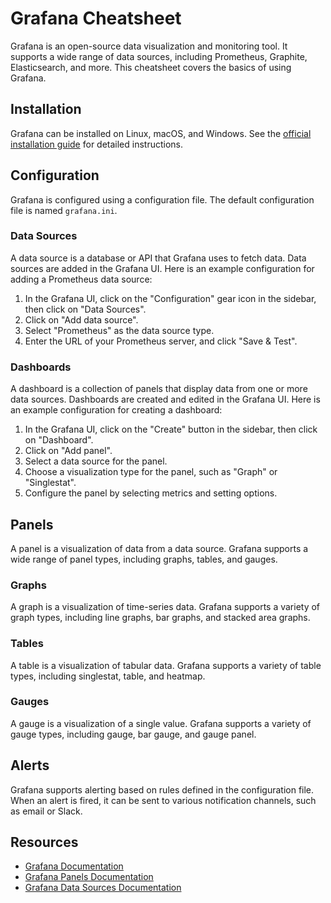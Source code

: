 # Grafana Cheatsheet

Grafana is an open-source data visualization and monitoring tool. It supports a wide range of data sources, including Prometheus, Graphite, Elasticsearch, and more. This cheatsheet covers the basics of using Grafana.

## Installation

Grafana can be installed on Linux, macOS, and Windows. See the [official installation guide](https://grafana.com/docs/grafana/latest/installation/) for detailed instructions.

## Configuration

Grafana is configured using a configuration file. The default configuration file is named `grafana.ini`.

### Data Sources

A data source is a database or API that Grafana uses to fetch data. Data sources are added in the Grafana UI. Here is an example configuration for adding a Prometheus data source:

1. In the Grafana UI, click on the "Configuration" gear icon in the sidebar, then click on "Data Sources".
2. Click on "Add data source".
3. Select "Prometheus" as the data source type.
4. Enter the URL of your Prometheus server, and click "Save & Test".

### Dashboards

A dashboard is a collection of panels that display data from one or more data sources. Dashboards are created and edited in the Grafana UI. Here is an example configuration for creating a dashboard:

1. In the Grafana UI, click on the "Create" button in the sidebar, then click on "Dashboard".
2. Click on "Add panel".
3. Select a data source for the panel.
4. Choose a visualization type for the panel, such as "Graph" or "Singlestat".
5. Configure the panel by selecting metrics and setting options.

## Panels

A panel is a visualization of data from a data source. Grafana supports a wide range of panel types, including graphs, tables, and gauges.

### Graphs

A graph is a visualization of time-series data. Grafana supports a variety of graph types, including line graphs, bar graphs, and stacked area graphs.

### Tables

A table is a visualization of tabular data. Grafana supports a variety of table types, including singlestat, table, and heatmap.

### Gauges

A gauge is a visualization of a single value. Grafana supports a variety of gauge types, including gauge, bar gauge, and gauge panel.

## Alerts

Grafana supports alerting based on rules defined in the configuration file. When an alert is fired, it can be sent to various notification channels, such as email or Slack.

## Resources

- [Grafana Documentation](https://grafana.com/docs/)
- [Grafana Panels Documentation](https://grafana.com/docs/grafana/latest/panels/)
- [Grafana Data Sources Documentation](https://grafana.com/docs/grafana/latest/datasources/)
